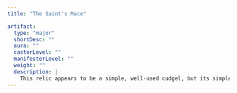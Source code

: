 ```yaml
---
title: "The Saint's Mace"

artifact:
  type: "major"
  shortDesc: ""
  aura: ""
  casterLevel: ""
  manifesterLevel: ""
  weight: ""
  description: |
    This relic appears to be a simple, well-used cudgel, but its simple appearance hides great power. The _saint's mace_ has a +5 enhancement bonus and functions as a heavy mace with the holy, lawful, and disruption special abilities. The wielder can project {% spell_link searing-light %} from the mace at will, at caster level 20th.
---
```

